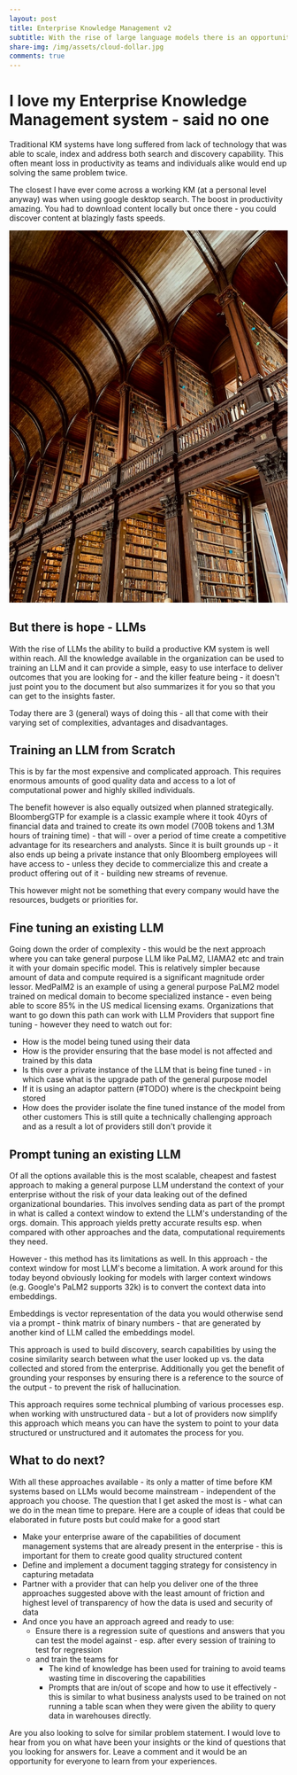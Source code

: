 ```yaml
---
layout: post
title: Enterprise Knowledge Management v2
subtitle: With the rise of large language models there is an opportunity to re-visit how we think about them. Having said that taking a general purpose LLM to a domain specific enterprise KM tool can be several different paths. This post covers the various options and some ideas to think about what else needs to be done to prepare.
share-img: /img/assets/cloud-dollar.jpg
comments: true
---
```


# I love my Enterprise Knowledge Management system - said no one

Traditional KM systems have long suffered from lack of  technology that was able to scale, index and address both search and discovery capability. This often meant loss in productivity as teams and individuals alike would end up solving the same problem twice. 

The closest I have ever come across a working KM (at a personal level anyway) was when using google desktop search. The boost in productivity amazing. You had to download content locally but once there - you could discover content at blazingly fasts speeds.


![Emerging Tech Projects - Avoid these common pitfalls.](/img/assets/michaela-murphy-TIS8AnSiFI4-unsplash.jpg)

## But there is hope - LLMs
With the rise of LLMs the ability to build a productive KM system is well within reach. All the knowledge available in the organization can be used to training an LLM and it can provide a simple, easy to use interface to deliver outcomes that you are looking for - and the killer feature being - it doesn't just point you to the document but also summarizes it for you so that you can get to the insights faster. 

Today there are 3 (general) ways of doing this - all that come with their varying set of complexities, advantages and disadvantages. 

## Training an LLM from Scratch
This is by far the most expensive and complicated approach. This requires enormous amounts of good quality data and access to a lot of computational power and highly skilled individuals. 

The benefit however is also equally outsized when planned strategically. BloombergGTP for example is a classic example where it took 40yrs of financial data and trained to create its own model (700B tokens and 1.3M hours of training time) - that will - over a period of time create a competitive advantage for its researchers and analysts.   Since it is built grounds up - it also ends up being a private instance that only Bloomberg employees will have access to - unless they decide to commercialize this and create a product offering out of it - building new streams of revenue.

This however might not be something that every company would have the resources, budgets or priorities for.

## Fine tuning an existing LLM
Going down the order of complexity - this would be the next approach where you can take general purpose LLM like PaLM2, LlAMA2 etc and train it with your domain specific model. This is relatively simpler because amount of data and compute required is a significant magnitude order lessor. 
MedPalM2 is an example of using a general purpose PaLM2 model trained on medical domain to become specialized instance - even being able to score 85% in the US medical licensing exams.
Organizations that want to go down this path can work with  LLM Providers that support fine tuning - however they need to watch out for:
- How is the model being tuned using their data
- How is the provider ensuring that the base model is not affected and trained by this data
- Is this over a private instance of the LLM that is being fine tuned - in which case what is the upgrade path of the general purpose model
- If it is using an adaptor pattern (#TODO) where is the checkpoint being stored
- How does the provider isolate the fine tuned instance of the model from other customers 
This is still quite a technically challenging approach and as a result a lot of providers still don't provide it

## Prompt tuning an existing LLM
Of all the options available this is the most scalable, cheapest and fastest approach to making a general purpose LLM understand the context of your enterprise without the risk of your data leaking out of the defined organizational boundaries.
This involves sending data as part of the prompt in what is called a context window to extend the LLM's understanding of the orgs. domain. This approach yields pretty accurate results esp. when compared with other approaches and the data, computational requirements they need. 

However - this method has its limitations as well. In this approach - the context window for most LLM's become a limitation. A work around for this today beyond obviously looking for models with larger context windows (e.g. Google's PaLM2 supports 32k) is to convert the context data into embeddings. 

Embeddings is vector representation of the data you would otherwise send via a prompt - think matrix of binary numbers - that are generated by another kind of LLM called the embeddings model. 

This approach is used to build discovery, search capabilities by using the cosine similarity search between what the user looked up vs. the data collected and stored from the enterprise. Additionally you get the benefit of grounding your responses by ensuring there is a reference to the source of the output - to prevent the risk of hallucination. 

This approach requires some technical plumbing of various processes esp. when working with unstructured data - but a lot of providers now simplify this approach which means you can have the system to point to your data structured or unstructured and it automates the process for you. 

## What to do next? 
With all these approaches available - its only a matter of time before KM systems based on LLMs would become mainstream - independent of the approach you choose. The question that I get asked the most is - what can we do in the mean time to prepare. Here are a couple of ideas that could be elaborated in future posts but could make for a good start

* Make your enterprise aware of the capabilities of document management systems that are already present in the enterprise - this is important for them to create good quality structured content
* Define and implement a document tagging strategy for consistency in capturing metadata
* Partner with a provider that can help you deliver one of the three approaches suggested above with the least amount of friction and highest level of transparency of how the data is used and security of data
* And once you have an approach agreed and ready to use:
	* Ensure there is a regression suite of questions and answers that you can test the model against - esp. after every session of training to test for regression
	* and train the teams for
		* The kind of knowledge has been used for training to avoid teams wasting time in discovering the capabilities
		* Prompts that are in/out of scope and how to use it effectively - this is similar to what business analysts used to be trained on not running a table scan when they were given the ability to query data in warehouses directly. 

Are you also looking to solve for similar problem statement. I would love to hear from you on what have been your insights or the kind of questions that you looking for answers for. Leave a comment and it would be an opportunity for everyone to learn from your experiences. 